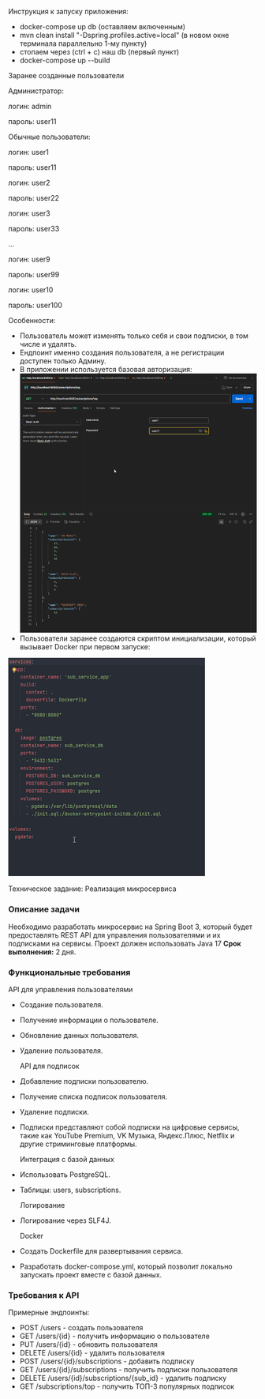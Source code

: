 Инструкция к запуску приложения:
* docker-compose up db (оставляем включенным)
* mvn clean install "-Dspring.profiles.active=local" (в новом окне терминала параллельно 1-му пункту)
* стопаем через (ctrl + c) наш db (первый пункт)
* docker-compose up --build

Заранее созданные пользователи


Администратор:

логин: admin

пароль: user11





Обычные пользователи:

логин: user1

пароль: user11





логин: user2

пароль: user22





логин: user3

пароль: user33





...





логин: user9

пароль: user99





логин: user10

пароль: user100

Особенности:
* Пользователь может изменять только себя и свои подписки, в том числе и удалять.
* Ендпоинт именно создания пользователя, а не регистрации доступен только Админу.
* В приложении используется базовая авторизация:
![](instructions/auth.png)
* Пользователи заранее создаются скриптом инициализации, который вызывает Docker при первом запуске:


![](instructions/init.png)


Техническое задание: Реализация микросервиса
### Описание задачи
Необходимо разработать микросервис на Spring Boot 3, который будет
предоставлять REST API для управления пользователями и их подписками на
сервисы.
Проект должен использовать Java 17
**Срок выполнения:** 2 дня.
### Функциональные требования


  API для управления пользователями
- Создание пользователя.
- Получение информации о пользователе.
- Обновление данных пользователя.
- Удаление пользователя.


  API для подписок
- Добавление подписки пользователю.
- Получение списка подписок пользователя.
- Удаление подписки.
- Подписки представляют собой подписки на цифровые сервисы, такие как
  YouTube Premium, VK Музыка, Яндекс.Плюс, Netflix и другие стриминговые
  платформы.


  Интеграция с базой данных
- Использовать PostgreSQL.
- Таблицы: users, subscriptions.


  Логирование
- Логирование через SLF4J.


  Docker
- Создать Dockerfile для развертывания сервиса.
- Разработать docker-compose.yml, который позволит локально запускать проект
  вместе с базой данных.

### Требования к API
Примерные эндпоинты:
* POST /users - создать пользователя
* GET /users/{id} - получить информацию о пользователе
* PUT /users/{id} - обновить пользователя
* DELETE /users/{id} - удалить пользователя
* POST /users/{id}/subscriptions - добавить подписку
* GET /users/{id}/subscriptions - получить подписки пользователя
* DELETE /users/{id}/subscriptions/{sub_id} - удалить подписку
* GET /subscriptions/top - получить ТОП-3 популярных подписок
